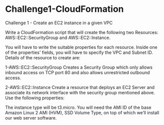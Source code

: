 # Challenge1-CloudFormation
Challenge 1 - Create an EC2 instance in a given VPC

Write a CloudFormation script that will create the following two Resources: AWS::EC2::SecurityGroup and AWS::EC2::Instance.

You will have to write the suitable properties for each resource. Inside one of the properties' fields, you will have to specify the VPC and Subnet ID. Details of the resource to create are:

1-AWS::EC2::SecurityGroup
Creates a Security Group which only allows inbound access on TCP port 80 and also allows unrestricted outbound access.

2-AWS::EC2::Instance
Create a resource that deploys an EC2 Server and associate its network interface with the security group mentioned above. Use the following properties:

The instance type will be t3.micro.
You will need the AMI ID of the base Amazon Linux 2 AMI (HVM), SSD Volume Type, on top of which we’ll install our web server software.
